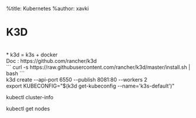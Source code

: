 %title: Kubernetes 
%author: xavki


# K3D


<br>
* k3d = k3s + docker

<br>
Doc : https://github.com/rancher/k3d

<br>
```
curl -s https://raw.githubusercontent.com/rancher/k3d/master/install.sh | bash
```

<br>
k3d create --api-port 6550 --publish 8081:80 --workers 2

<br>
export KUBECONFIG="$(k3d get-kubeconfig --name='k3s-default')"

kubectl cluster-info

kubectl get nodes
